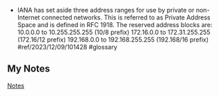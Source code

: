 - IANA has set aside three address ranges for use by private or non-Internet connected networks. This is referred to as Private Address Space and is defined in RFC 1918. The reserved address blocks are: 10.0.0.0 to 10.255.255.255 (10/8 prefix) 172.16.0.0 to 172.31.255.255 (172.16/12 prefix) 192.168.0.0 to 192.168.255.255 (192.168/16 prefix) #ref/2023/12/09/101428 #glossary
## My Notes
[Notes](mynotes/private-addressing-notes.md)
